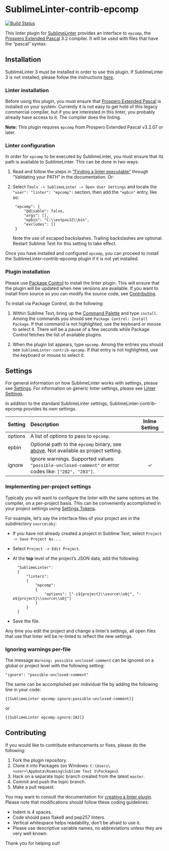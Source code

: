 SublimeLinter-contrib-epcomp
================================

[![Build Status](https://travis-ci.org/veelo/SublimeLinter-contrib-epcomp.svg?branch=master)](https://travis-ci.org/veelo/SublimeLinter-contrib-epcomp)

This linter plugin for [SublimeLinter][docs] provides an interface to `epcomp`, the [Prospero Extended Pascal][prospero] 3.2 compiler. It will be used with files that have the “pascal” syntax.

## Installation
SublimeLinter 3 must be installed in order to use this plugin. If SublimeLinter 3 is not installed, please follow the instructions [here][installation].

### Linter installation
Before using this plugin, you must ensure that [Prospero Extended Pascal][prospero] is installed on your system. Currently it is not easy to get hold of this legacy commercial compiler, but if you are interested in this linter, you probably already have access to it. The compiler does the linting.


**Note:** This plugin requires `epcomp` from Prospero Extended Pascal v3.2.07 or later.

### Linter configuration
In order for `epcomp` to be executed by SublimeLinter, you must ensure that its path is available to SublimeLinter. This can be done in two ways:

1. Read and follow the steps in [“Finding a linter executable”](http://sublimelinter.readthedocs.org/en/latest/troubleshooting.html#finding-a-linter-executable) through “Validating your PATH” in the documentation. Or:

1. Select `Tools -> SublimeLinter -> Open User Settings` and locate the `"user": "linter": "epcomp":` section, then add the `"epbin"` entry, like so:

        "epcomp": {
            "@disable": false,
            "args": [],
            "epbin": "C:\\extpas32\\bin",
            "excludes": []
        }

    Note the use of escaped backslashes. Trailing backslashes are optional. Restart Sublime Text for this setting to take effect.

Once you have installed and configured `epcomp`, you can proceed to install the SublimeLinter-contrib-epcomp plugin if it is not yet installed.

### Plugin installation
Please use [Package Control][pc] to install the linter plugin. This will ensure that the plugin will be updated when new versions are available. If you want to install from source so you can modify the source code, see [Contributing](#contributing).

To install via Package Control, do the following:

1. Within Sublime Text, bring up the [Command Palette][cmd] and type `install`. Among the commands you should see `Package Control: Install Package`. If that command is not highlighted, use the keyboard or mouse to select it. There will be a pause of a few seconds while Package Control fetches the list of available plugins.

1. When the plugin list appears, type `epcomp`. Among the entries you should see `SublimeLinter-contrib-epcomp`. If that entry is not highlighted, use the keyboard or mouse to select it.

## Settings
For general information on how SublimeLinter works with settings, please see [Settings][settings]. For information on generic linter settings, please see [Linter Settings][linter-settings].

In addition to the standard SublimeLinter settings, SublimeLinter-contrib-epcomp provides its own settings.

|Setting|Description|Inline Setting|
|:------|:----------|:------------:|
|options|A list of options to pass to `epcomp`.| |
|epbin  |Optional path to the `epcomp` binary, see [above](#linter-configuration). Not available as project setting. | |
|ignore |Ignore warnings. Supported values: `"possible-unclosed-comment"` or error codes like: `["282", "283"]`.|&#10003;|

### Implementing per-project settings
Typically you will want to configure the linter with the same options as the compiler, on a per-project basis. This can be conveniently accomplished in your project settings using [Settings Tokens][settings-tokens].

For example, let’s say the interface files of your project are in the subdirectory `source\obj`:

* If you have not already created a project in Sublime Text, select `Project -> Save Project As...`.

* Select `Project -> Edit Project`.

* At the **top** level of the project’s JSON data, add the following:

        "SublimeLinter":
        {
            "linters":
            {
                "epcomp":
                {
                    "options": ["-i${project}\\source\\obj", "-o${project}\\source\\obj"]
                }
            }
        }

* Save the file.

Any time you edit the project and change a linter’s settings, all open files that use that linter will be re-linted to reflect the new settings.

### Ignoring warnings per-file

The message `Warning: possible unclosed comment` can be ignored on a global or project level with the following setting:

    "ignore": "possible-unclosed-comment"

The same can be accomplished per individual file by adding the following line in your code:

    {[SublimeLinter epcomp-ignore:possible-unclosed-comment]}

 or

    {[SublimeLinter epcomp-ignore:282]}


## Contributing
If you would like to contribute enhancements or fixes, please do the following:

1. Fork the plugin repository.
1. Clone it into Packages (on Windows: `C:\Users\<user>\AppData\Roaming\Sublime Text 3\Packages`).
1. Hack on a separate topic branch created from the latest `master`.
1. Commit and push the topic branch.
1. Make a pull request.

You may want to consult the documentation for [creating a linter plugin][creating-linter-plugin].
Please note that modifications should follow these coding guidelines:

- Indent is 4 spaces.
- Code should pass flake8 and pep257 linters.
- Vertical whitespace helps readability, don’t be afraid to use it.
- Please use descriptive variable names, no abbreviations unless they are very well known.

Thank you for helping out!

[prospero]: https://web.archive.org/web/20050305055139/http://www.prosperosoftware.com/e32iw.html
[docs]: http://sublimelinter.readthedocs.org
[installation]: http://sublimelinter.readthedocs.org/en/latest/installation.html
[locating-executables]: http://sublimelinter.readthedocs.org/en/latest/usage.html#how-linter-executables-are-located
[pc]: https://sublime.wbond.net/installation
[cmd]: http://docs.sublimetext.info/en/sublime-text-3/extensibility/command_palette.html
[settings]: http://sublimelinter.readthedocs.org/en/latest/settings.html
[linter-settings]: http://sublimelinter.readthedocs.org/en/latest/linter_settings.html
[inline-settings]: http://sublimelinter.readthedocs.org/en/latest/settings.html#inline-settings
[settings-tokens]: http://www.sublimelinter.com/en/latest/settings.html#settings-tokens
[creating-linter-plugin]: http://sublimelinter.readthedocs.io/en/latest/linter_plugin.html
